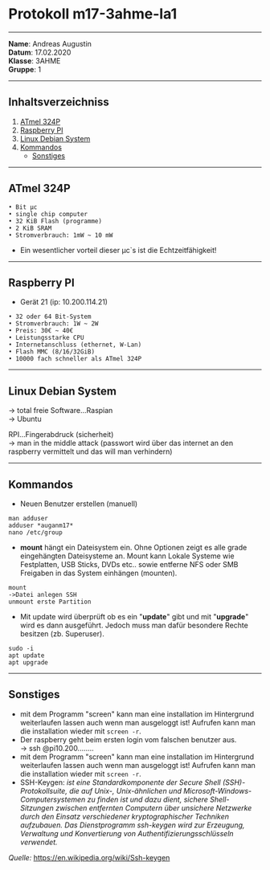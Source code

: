 # Protokoll m17-3ahme-la1

-----

**Name**: Andreas Augustin  
**Datum**: 17.02.2020  
**Klasse**: 3AHME  
**Gruppe**: 1  

-----

## Inhaltsverzeichniss

1) [ATmel 324P](#atmel324P)
1) [Raspberry PI](#raspberrypi)  
1) [Linux Debian System](#linuxdebiansystem)
1) [Kommandos](#kommandos)
   * [Sonstiges](#sonstiges)

-----

## ATmel 324P
```
• Bit µc
• single chip computer
• 32 KiB Flash (programme)
• 2 KiB SRAM
• Stromverbrauch: 1mW ~ 10 mW
```

* Ein wesentlicher vorteil dieser µc`s ist die Echtzeitfähigkeit!  

-----

## Raspberry PI

* Gerät 21 (ip: 10.200.114.21)
```
• 32 oder 64 Bit-System
• Stromverbrauch: 1W ~ 2W
• Preis: 30€ ~ 40€
• Leistungsstarke CPU
• Internetanschluss (ethernet, W-Lan)
• Flash MMC (8/16/32GiB)
• 10000 fach schneller als ATmel 324P
```

-----

## Linux Debian System

-> total freie Software...Raspian  
-> Ubuntu  

RPI...Fingerabdruck (sicherheit)  
-> man in the middle attack (passwort wird über das internet an den raspberry vermittelt und das will man verhindern)

-----

## Kommandos

* Neuen Benutzer erstellen (manuell)  
```
man adduser  
adduser *auganm17*  
nano /etc/group  
```  

* **mount** hängt ein Dateisystem ein. Ohne Optionen zeigt es alle grade eingehängten Dateisysteme an. Mount kann Lokale Systeme wie Festplatten, USB Sticks, DVDs etc.. sowie entferne NFS oder SMB Freigaben in das System einhängen (mounten).  
```
mount
->Datei anlegen SSH
unmount erste Partition
```
  
* Mit update wird überprüft ob es ein "**update**" gibt und mit "**upgrade**" wird es dann ausgeführt. Jedoch muss man dafür besondere Rechte besitzen (zb. Superuser).  
```
sudo -i
apt update
apt upgrade
```   
-----

## Sonstiges
  
* mit dem Programm "screen" kann man eine installation im Hintergrund weiterlaufen lassen auch wenn man ausgeloggt ist! Aufrufen kann man die installation wieder mit ```screen -r```.  
* Der raspberry geht beim ersten login vom falschen benutzer aus.  
-> ssh @pi10.200........  
* mit dem Programm "screen" kann man eine installation im Hintergrund weiterlaufen lassen auch wenn man ausgeloggt ist! Aufrufen kann man die installation wieder mit ```screen -r```.  
* SSH-Keygen:
*ist eine Standardkomponente der Secure Shell (SSH)-Protokollsuite, die auf Unix-, Unix-ähnlichen und Microsoft-Windows-Computersystemen zu finden ist und dazu dient, sichere Shell-Sitzungen zwischen entfernten Computern über unsichere Netzwerke durch den Einsatz verschiedener kryptographischer Techniken aufzubauen. Das Dienstprogramm ssh-keygen wird zur Erzeugung, Verwaltung und Konvertierung von Authentifizierungsschlüsseln verwendet.*  

*Quelle:* https://en.wikipedia.org/wiki/Ssh-keygen 
